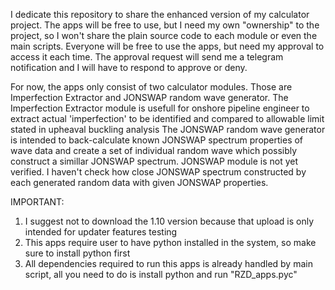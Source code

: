 I dedicate this repository to share the enhanced version of my calculator project.
The apps will be free to use, but I need my own "ownership" to the project, so I won't share the plain source code to each module or even the main scripts.
Everyone will be free to use the apps, but need my approval to access it each time. The approval request will send me a telegram notification and I will have to respond to approve or deny.

For now, the apps only consist of two calculator modules. Those are Imperfection Extractor and JONSWAP random wave generator.
The Imperfection Extractor module is usefull for onshore pipeline engineer to extract actual 'imperfection' to be identified and compared to allowable limit stated in upheaval buckling analysis
The JONSWAP random wave generator is intended to back-calculate known JONSWAP spectrum properties of wave data and create a set of individual random wave which possibly construct a simillar JONSWAP spectrum.
JONSWAP module is not yet verified. I haven't check how close JONSWAP spectrum constructed by each generated random data with given JONSWAP properties.

IMPORTANT:
1. I suggest not to download the 1.10 version because that upload is only intended for updater features testing
2. This apps require user to have python installed in the system, so make sure to install python first
3. All dependencies required to run this apps is already handled by main script, all you need to do is install python and run "RZD_apps.pyc"
